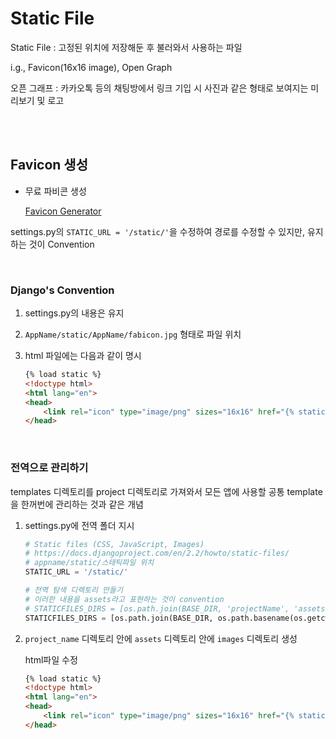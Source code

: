 # Static File

Static File : 고정된 위치에 저장해둔 후 불러와서 사용하는 파일

i.g., Favicon(16x16 image), Open Graph

오픈 그래프 : 카카오톡 등의 채팅방에서 링크 기입 시 사진과 같은 형태로 보여지는 미리보기 및 로고

<br>

<br>

## Favicon 생성

- 무료 파비콘 생성

  [Favicon Generator](https://www.favicon-generator.org/)

settings.py의 `STATIC_URL = '/static/'`을 수정하여 경로를 수정할 수 있지만, 유지하는 것이 Convention

<br>

### Django's Convention

1. settings.py의 내용은 유지

2. `AppName/static/AppName/fabicon.jpg` 형태로 파일 위치

3. html 파일에는 다음과 같이 명시

   ```html
   {% load static %}
   <!doctype html>
   <html lang="en">
   <head>
       <link rel="icon" type="image/png" sizes="16x16" href="{% static 'AppName/fabicon-16x16.png' %}">
   </head>
   ```

<br>

### 전역으로 관리하기

templates 디렉토리를 project 디렉토리로 가져와서 모든 앱에 사용할 공통 template을 한꺼번에 관리하는 것과 같은 개념

1. settings.py에 전역 폴더 지시

   ```python
   # Static files (CSS, JavaScript, Images)
   # https://docs.djangoproject.com/en/2.2/howto/static-files/
   # appname/static/스태틱파일 위치
   STATIC_URL = '/static/'
   
   # 전역 탐색 디렉토리 만들기
   # 이러한 내용을 assets라고 표현하는 것이 convention
   # STATICFILES_DIRS = [os.path.join(BASE_DIR, 'projectName', 'assets')]
   STATICFILES_DIRS = [os.path.join(BASE_DIR, os.path.basename(os.getcwd()), 'assets')]
   ```

2. `project_name` 디렉토리 안에 `assets` 디렉토리 안에 `images` 디렉토리 생성

   html파일 수정

   ```html
   {% load static %}
   <!doctype html>
   <html lang="en">
   <head>
       <link rel="icon" type="image/png" sizes="16x16" href="{% static '/images/fabicon-16x16.png' %}">
   </head>
   ```

   